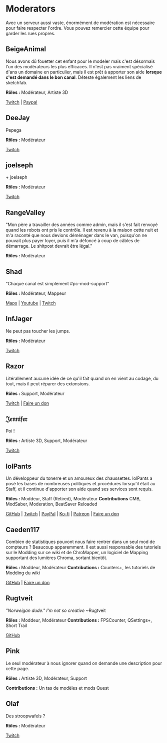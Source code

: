 # Moderators
Avec un serveur aussi vaste, énormément de modération est nécessaire pour faire respecter l'ordre. Vous pouvez remercier cette équipe pour garder les rues propres.

## BeigeAnimal
Nous avons dû fouetter cet enfant pour le modeler mais c'est désormais l'un des modérateurs les plus efficaces. Il n'est pas vraiment spécialisé d'ans un domaine en particulier, mais il est prêt à apporter son aide **lorsque c'est demandé dans le bon canal**. Déteste également les liens de sketchfab.

**Rôles :** Modérateur, Artiste 3D

[Twitch](https://www.twitch.tv/beigeanimaltv) | [Paypal](https://paypal.me/beigeanimal)

## DeeJay
Pepega

**Rôles :** Modérateur

[Twitch](https://www.twitch.tv/deejayvr)

## joelseph
\+ joelseph

**Rôles :** Modérateur

[Twitch](https://www.twitch.tv/tehjoelseph)

## RangeValley
"Mon père a travailler des années comme admin, mais il s'est fait renvoyé quand les robots ont pris le contrôle. Il est revenu à la maison cette nuit et m'a raconté que nous devions déménager dans le van, puisqu'on ne pouvait plus payer loyer, puis il m'a défoncé à coup de câbles de démarrage. Le shitpost devrait être légal."

**Rôles :** Modérateur

## Shad
"Chaque canal est simplement #pc-mod-support"

**Rôles :** Modérateur, Mappeur

[Maps](https://beatsaver.com/uploader/5cff0b7498cc5a672c850a45) | [Youtube](https://www.youtube.com/channel/UCLiwd2iGUDl2kvw8FM2qwFQ) | [Twitch](https://www.twitch.tv/shadlive)

## InfJager
Ne peut pas toucher les jumps.

**Rôles :** Modérateur

[Twitch](https://www.twitch.tv/infjager)

## Razor
Litérallement aucune idée de ce qu'il fait quand on en vient au codage, du tout, mais il peut réparer des extonsions.

**Rôles :** Support, Modérateur

[Twitch](https://www.twitch.tv/sarpest_razor) | [Faire un don](https://streamelements.com/sarpest_razor/tip)

## 𝔍𝔢𝔫𝔫𝔦𝔣𝔢𝔯
Poi !

**Rôles :** Artiste 3D, Support, Modérateur

[Twitch](https://www.twitch.tv/br3uker)

## lolPants
Un développeur du tonerre et un amoureux des chaussettes. lolPants a posé les bases de nombreuses politiques et procédures lorsqu'il était au Staff, et il continue d'apporter son aide quand ses services sont requis.

**Rôles :** Moddeur, Staff (Retired), Modérateur
**Contributions** CMB, ModSaber, Moderation, BeatSaver Reloaded

[GitHub](https://github.com/lolPants) | [Twitch](https://twitch.tv/lolpants_) | [PayPal](https://www.paypal.me/jackbarondev) | [Ko-fi](https://ko-fi.com/lolpants) | [Patreon](https://www.patreon.com/JackBaron) | [Faire un don](https://monzo.me/jackbaron)

## Caeden117
Combien de statistiques pouvont nous faire rentrer dans un seul mod de compteurs ? Beaucoup apparemment. Il est aussi responsable des tutoriels sur le Modding sur ce wiki et de ChroMapper, un logiciel de Mapping supportant des lumières Chroma, sortant bientôt.

**Rôles :** Moddeur, Modérateur
**Contributions :** Counters+, les tutoriels de Modding du wiki

[GitHub](https://github.com/caeden117) | [Faire un don](https://ko-fi.com/Caeden117)

## Rugtveit
*"Norweigan dude." I'm not so creative* ~Rugtveit

**Rôles :** Moddeur, Modérateur
**Contributions :** FPSCounter, QSettings+, Short Trail

[GitHub](https://github.com/Rugtveit)

## Pink
Le seul modérateur à nous ignorer quand on demande une description pour cette page.

**Rôles :** Artiste 3D, Modérateur, Support

**Contributions :** Un tas de modèles et mods Quest

## Olaf
Des stroopwafels ?

**Rôles :** Modérateur

[Twitch](https://twitch.tv/olafstad)